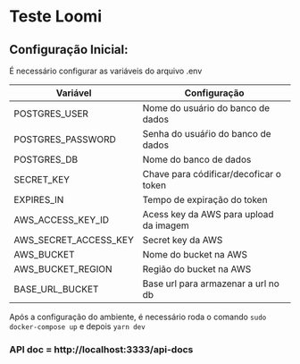 # Teste Loomi

## Configuração Inicial:

É necessário configurar as variáveis do arquivo .env

| Variável              | Configuração                           |
| --------------------- | -------------------------------------- |
| POSTGRES_USER         | Nome do usuário do banco de dados      |
| POSTGRES_PASSWORD     | Senha do usuáŕio do banco de dados     |
| POSTGRES_DB           | Nome do banco de dados                 |
| SECRET_KEY            | Chave para códificar/decoficar o token |
| EXPIRES_IN            | Tempo de expiração do token            |
| AWS_ACCESS_KEY_ID     | Acess key da AWS para upload da imagem |
| AWS_SECRET_ACCESS_KEY | Secret key da AWS                      |
| AWS_BUCKET            | Nome do bucket na AWS                  |
| AWS_BUCKET_REGION     | Região do bucket na AWS                |
| BASE_URL_BUCKET       | Base url para armazenar a url no db    |

Após a configuração do ambiente, é necessário roda o comando `sudo docker-compose up` e depois `yarn dev`

### API doc = http://localhost:3333/api-docs

